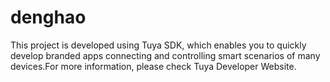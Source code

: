 # denghao
This project is developed using Tuya SDK, which enables you to quickly develop branded apps connecting and controlling smart scenarios of many devices.For more information, please check Tuya Developer Website.

